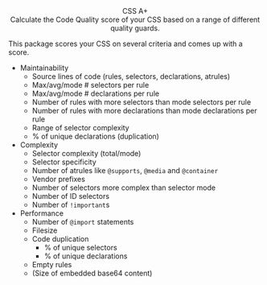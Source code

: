 <div align="center">
  CSS A+
</div>

<div align="center">
  Calculate the Code Quality score of your CSS based on a range of different quality guards.
</div>

This package scores your CSS on several criteria and comes up with a score.

* Maintainability
  * Source lines of code (rules, selectors, declarations, atrules)
  * Max/avg/mode # selectors per rule
  * Max/avg/mode # declarations per rule
  * Number of rules with more selectors than mode selectors per rule
  * Number of rules with more declarations than mode declarations per rule
  * Range of selector complexity
  * % of unique declarations (duplication)
* Complexity
  * Selector complexity  (total/mode)
  * Selector specificity
  * Number of atrules like `@supports`, `@media` and `@container`
  * Vendor prefixes
  * Number of selectors more complex than selector mode
  * Number of ID selectors
  * Number of `!important`s
* Performance
  * Number of `@import` statements
  * Filesize
  * Code duplication
    * % of unique selectors
    * % of unique declarations
  * Empty rules
  * (Size of embedded base64 content)